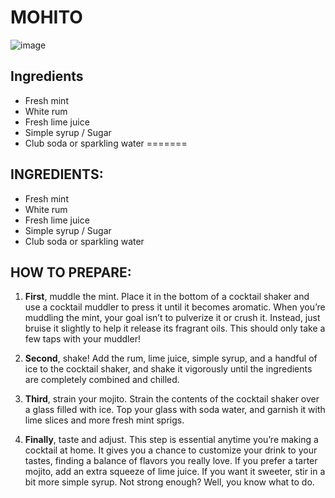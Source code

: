 # MOHITO

![image](/dezGusty/venus-2022/blob/POZE/PICS/mohito.jpg)
## Ingredients
* Fresh mint
* White rum 
* Fresh lime juice
* Simple syrup / Sugar
* Club soda or sparkling water
=======
## INGREDIENTS:

- Fresh mint
- White rum 
- Fresh lime juice
- Simple syrup / Sugar
- Club soda or sparkling water

## HOW TO PREPARE:

1. **First**, muddle the mint. Place it in the bottom of a cocktail shaker and use a cocktail muddler to press it until it becomes aromatic. When you’re muddling the mint, your goal isn’t to pulverize it or crush it. Instead, just bruise it slightly to help it release its fragrant oils. This should only take a few taps with your muddler!

2. **Second**, shake! Add the rum, lime juice, simple syrup, and a handful of ice to the cocktail shaker, and shake it vigorously until the ingredients are completely combined and chilled.

3. **Third**, strain your mojito. Strain the contents of the cocktail shaker over a glass filled with ice. Top your glass with soda water, and garnish it with lime slices and more fresh mint sprigs.

4. **Finally**, taste and adjust. This step is essential anytime you’re making a cocktail at home. It gives you a chance to customize your drink to your tastes, finding a balance of flavors you really love. If you prefer a tarter mojito, add an extra squeeze of lime juice. If you want it sweeter, stir in a bit more simple syrup. Not strong enough? Well, you know what to do.
